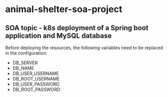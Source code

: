 # animal-shelter-soa-project

## SOA topic - k8s deployment of a Spring boot application and MySQL database

Before deploying the resources, the following variables need to be replaced in the configuration:
- DB_SERVER
- DB_NAME
- DB_USER_USERNAME
- DB_ROOT_USERNAME
- DB_USER_PASSWORD
- DB_ROOT_PASSWORD
